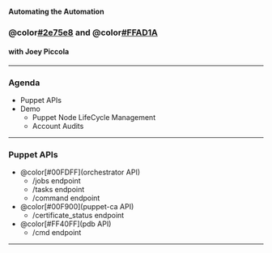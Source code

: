 #### Automating the Automation
### @color[#2e75e8](PowerShell) and @color[#FFAD1A](Puppet)
#### with Joey Piccola

---

### Agenda

- Puppet APIs
- Demo
  - Puppet Node LifeCycle Management
  - Account Audits

---

### Puppet APIs

- @color[#00FDFF](orchestrator API)
  - /jobs endpoint
  - /tasks endpoint
  - /command endpoint
- @color[#00F900](puppet-ca API)
  - /certificate_status endpoint
- @color[#FF40FF](pdb API)
  - /cmd endpoint

---